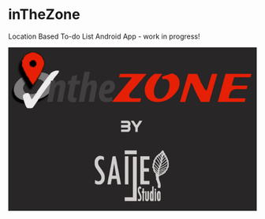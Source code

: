 # inTheZone
Location Based To-do List Android App - work in progress!

![Alt text](https://github.com/saijalsuri/inTheZone/blob/master/inthezone_UI.png)
